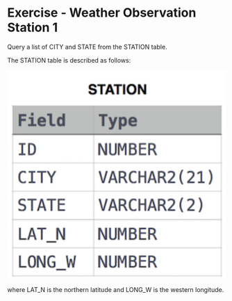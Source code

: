 # Exercise - Weather Observation Station 1

Query a list of CITY and STATE from the STATION table. 

The STATION table is described as follows: 

![city](.//images/station.png)

where LAT_N is the northern latitude and LONG_W is the western longitude.